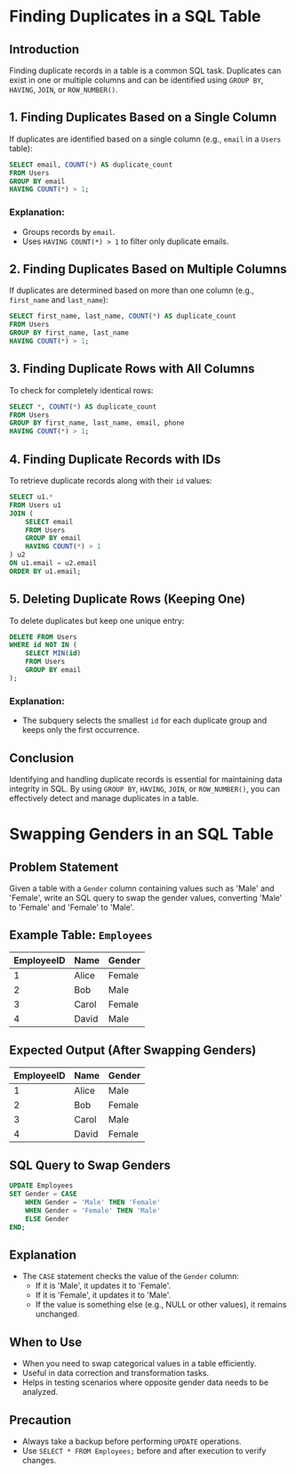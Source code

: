 # Finding Duplicates in a SQL Table

## Introduction
Finding duplicate records in a table is a common SQL task. Duplicates can exist in one or multiple columns and can be identified using `GROUP BY`, `HAVING`, `JOIN`, or `ROW_NUMBER()`.

## 1. Finding Duplicates Based on a Single Column
If duplicates are identified based on a single column (e.g., `email` in a `Users` table):

```sql
SELECT email, COUNT(*) AS duplicate_count
FROM Users
GROUP BY email
HAVING COUNT(*) > 1;
```

### Explanation:
- Groups records by `email`.
- Uses `HAVING COUNT(*) > 1` to filter only duplicate emails.

## 2. Finding Duplicates Based on Multiple Columns
If duplicates are determined based on more than one column (e.g., `first_name` and `last_name`):

```sql
SELECT first_name, last_name, COUNT(*) AS duplicate_count
FROM Users
GROUP BY first_name, last_name
HAVING COUNT(*) > 1;
```

## 3. Finding Duplicate Rows with All Columns
To check for completely identical rows:

```sql
SELECT *, COUNT(*) AS duplicate_count
FROM Users
GROUP BY first_name, last_name, email, phone
HAVING COUNT(*) > 1;
```

## 4. Finding Duplicate Records with IDs
To retrieve duplicate records along with their `id` values:

```sql
SELECT u1.*
FROM Users u1
JOIN (
    SELECT email
    FROM Users
    GROUP BY email
    HAVING COUNT(*) > 1
) u2
ON u1.email = u2.email
ORDER BY u1.email;
```

## 5. Deleting Duplicate Rows (Keeping One)
To delete duplicates but keep one unique entry:

```sql
DELETE FROM Users
WHERE id NOT IN (
    SELECT MIN(id)
    FROM Users
    GROUP BY email
);
```

### Explanation:
- The subquery selects the smallest `id` for each duplicate group and keeps only the first occurrence.

## Conclusion
Identifying and handling duplicate records is essential for maintaining data integrity in SQL. By using `GROUP BY`, `HAVING`, `JOIN`, or `ROW_NUMBER()`, you can effectively detect and manage duplicates in a table.





# Swapping Genders in an SQL Table

## Problem Statement
Given a table with a `Gender` column containing values such as 'Male' and 'Female', write an SQL query to swap the gender values, converting 'Male' to 'Female' and 'Female' to 'Male'.

## Example Table: `Employees`
| EmployeeID | Name   | Gender  |
|------------|--------|---------|
| 1          | Alice  | Female  |
| 2          | Bob    | Male    |
| 3          | Carol  | Female  |
| 4          | David  | Male    |

## Expected Output (After Swapping Genders)
| EmployeeID | Name   | Gender  |
|------------|--------|---------|
| 1          | Alice  | Male    |
| 2          | Bob    | Female  |
| 3          | Carol  | Male    |
| 4          | David  | Female  |






## SQL Query to Swap Genders
```sql
UPDATE Employees
SET Gender = CASE 
    WHEN Gender = 'Male' THEN 'Female'
    WHEN Gender = 'Female' THEN 'Male'
    ELSE Gender 
END;
```

## Explanation
- The `CASE` statement checks the value of the `Gender` column:
  - If it is 'Male', it updates it to 'Female'.
  - If it is 'Female', it updates it to 'Male'.
  - If the value is something else (e.g., NULL or other values), it remains unchanged.

## When to Use
- When you need to swap categorical values in a table efficiently.
- Useful in data correction and transformation tasks.
- Helps in testing scenarios where opposite gender data needs to be analyzed.

## Precaution
- Always take a backup before performing `UPDATE` operations.
- Use `SELECT * FROM Employees;` before and after execution to verify changes.
